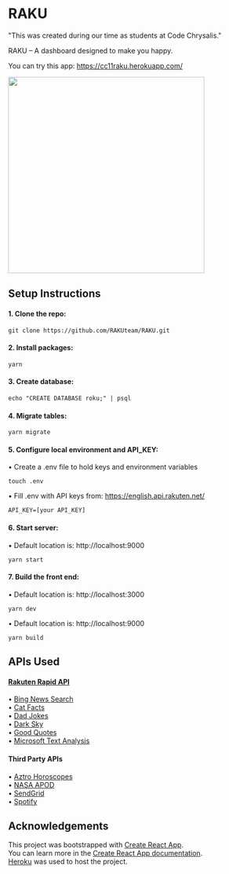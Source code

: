 # RAKU

"This was created during our time as students at Code Chrysalis."

RAKU – A dashboard designed to make you happy.

You can try this app: https://cc11raku.herokuapp.com/

<img src="https://user-images.githubusercontent.com/37863665/75003374-ddc3ed80-54aa-11ea-92d7-3f5606a1fb5b.png" width="400px">

## Setup Instructions

#### 1. Clone the repo:

```
git clone https://github.com/RAKUteam/RAKU.git
```

#### 2. Install packages:

```
yarn
```

#### 3. Create database:

```
echo "CREATE DATABASE roku;" | psql
```

#### 4. Migrate tables:

```
yarn migrate
```

#### 5. Configure local environment and API_KEY:

• Create a .env file to hold keys and environment variables

```
touch .env
```

• Fill .env with API keys from: https://english.api.rakuten.net/

```
API_KEY=[your API_KEY]
```

#### 6. Start server:

• Default location is: http://localhost:9000

```
yarn start
```

#### 7. Build the front end:

• Default location is: http://localhost:3000

```
yarn dev
```

• Default location is: http://localhost:9000

```
yarn build
```

## APIs Used

#### [Rakuten Rapid API](https://english.api.rakuten.net/)

• [Bing News Search](https://english.api.rakuten.net/microsoft-azure/api/bing-news-search/) <br />
• [Cat Facts](https://english.api.rakuten.net/brianiswu/api/cat-facts) <br />
• [Dad Jokes](https://english.api.rakuten.net/KegenGuyll/api/dad-jokes) <br />
• [Dark Sky ](https://english.api.rakuten.net/darkskyapis/api/dark-sky) <br />
• [Good Quotes](https://english.api.rakuten.net/fofo/api/good-quotes/endpoints) <br />
• [Microsoft Text Analysis](https://english.api.rakuten.net/microsoft-azure/api/microsoft-text-analytics/) <br />

#### Third Party APIs

• [Aztro Horoscopes](https://aztro.readthedocs.io/en/latest/) <br />
• [NASA APOD](https://api.nasa.gov/) <br />
• [SendGrid](https://sendgrid.com/docs/API_Reference/index.html) <br />
• [Spotify](https://developer.spotify.com/documentation/web-api/) <br />

## Acknowledgements

This project was bootstrapped with [Create React App](https://github.com/facebook/create-react-app). <br />
You can learn more in the [Create React App documentation](https://facebook.github.io/create-react-app/docs/getting-started). <br />
[Heroku](https://www.heroku.com/) was used to host the project. <br />
